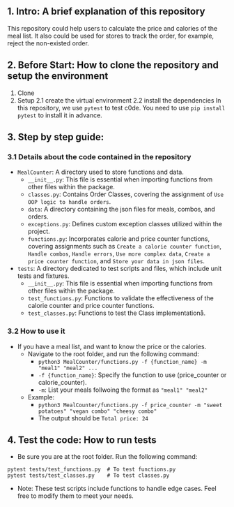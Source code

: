 
## 1. Intro: A brief explanation of this repository
This repository could help users to calculate the price and calories of the meal list.
It also could be used for stores to track the order, for example, reject the non-existed order.


## 2. Before Start: How to clone the repository and setup the environment

1. Clone
2. Setup
2.1 create the virtual environment
2.2 install the dependencies
In this repository, we use `pytest` to test c0de. You need to use `pip install pytest` to install it in advance.

## 3. Step by step guide:
### 3.1 Details about the code contained in the repository
- `MealCounter`: A directory used to store functions and data.
    - `__init__.py`: This file is essential when importing functions from other files within the package.
    - `classes.py`: Contains Order Classes, covering the assignment of `Use OOP logic to handle orders`.
    - `data`: A directory containing the json files for meals, combos, and orders.
    - `exceptions.py`: Defines custom exception classes utilized within the project.
    - `functions.py`: Incorporates calorie and price counter functions, covering assignments such as `Create a calorie counter function`, `Handle combos`, `Handle errors`, `Use more complex data`, `Create a price counter function`, and `Store your data in json files`.
- `tests`: A directory dedicated to test scripts and files, which include unit tests and fixtures.
    - `__init__.py`: This file is essential when importing functions from other files within the package.
    - `test_functions.py`: Functions to validate the effectiveness of the calorie counter and price counter functions.
    - `test_classes.py`: Functions to test the Class implementationå.


### 3.2 How to use it
- If you have a meal list, and want to know the price or the calories. 
    - Navigate to the root folder, and run the following command:
        - `python3 MealCounter/functions.py -f {function_name} -m "meal1" "meal2" ...`
        - `-f {function_name}`: Specify the function to use (price_counter or calorie_counter).
        - `-m`: List your meals follwoing the format as `"meal1" "meal2"`
    - Example:
        - `python3 MealCounter/functions.py -f price_counter -m "sweet potatoes" "vegan combo" "cheesy combo"`
        - The output should be `Total price: 24`

## 4. Test the code: How to run tests

- Be sure you are at the root folder. Run the following command:
```
pytest tests/test_functions.py  # To test functions.py
pytest tests/test_classes.py    # To test classes.py

```
- Note: These test scripts include functions to handle edge cases. Feel free to modify them to meet your needs.